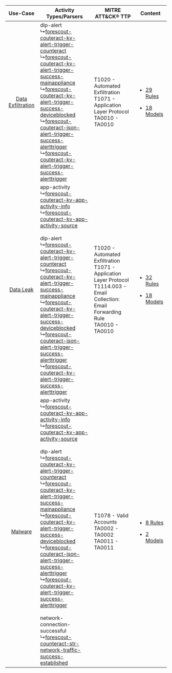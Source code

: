 |    Use-Case    | Activity Types/Parsers    | MITRE ATT&CK® TTP    | Content    |
|:----:| ---- | ---- | ---- |
| [Data Exfiltration](../../../UseCases/uc_data_exfiltration.md) |  dlp-alert<br> ↳[forescout-couteract-kv-alert-trigger-counteract](Ps/pC_forescoutcouteractkvalerttriggercounteract.md)<br> ↳[forescout-couteract-kv-alert-trigger-success-mainappliance](Ps/pC_forescoutcouteractkvalerttriggersuccessmainappliance.md)<br> ↳[forescout-couteract-kv-alert-trigger-success-deviceblocked](Ps/pC_forescoutcouteractkvalerttriggersuccessdeviceblocked.md)<br> ↳[forescout-couteract-json-alert-trigger-success-alerttrigger](Ps/pC_forescoutcouteractjsonalerttriggersuccessalerttrigger.md)<br> ↳[forescout-couteract-kv-alert-trigger-success-alerttrigger](Ps/pC_forescoutcouteractkvalerttriggersuccessalerttrigger.md)<br>    | T1020 - Automated Exfiltration<br>T1071 - Application Layer Protocol<br>TA0010 - TA0010<br>    | [<ul><li>29 Rules</li></ul><ul><li>18 Models</li></ul>](RM/r_m_forescout_forescout_counteract_Data_Exfiltration.md) |
|         [Data Leak](../../../UseCases/uc_data_leak.md)         |  app-activity<br> ↳[forescout-couteract-kv-app-activity-info](Ps/pC_forescoutcouteractkvappactivityinfo.md)<br> ↳[forescout-couteract-kv-app-activity-source](Ps/pC_forescoutcouteractkvappactivitysource.md)<br><br> dlp-alert<br> ↳[forescout-couteract-kv-alert-trigger-counteract](Ps/pC_forescoutcouteractkvalerttriggercounteract.md)<br> ↳[forescout-couteract-kv-alert-trigger-success-mainappliance](Ps/pC_forescoutcouteractkvalerttriggersuccessmainappliance.md)<br> ↳[forescout-couteract-kv-alert-trigger-success-deviceblocked](Ps/pC_forescoutcouteractkvalerttriggersuccessdeviceblocked.md)<br> ↳[forescout-couteract-json-alert-trigger-success-alerttrigger](Ps/pC_forescoutcouteractjsonalerttriggersuccessalerttrigger.md)<br> ↳[forescout-couteract-kv-alert-trigger-success-alerttrigger](Ps/pC_forescoutcouteractkvalerttriggersuccessalerttrigger.md)<br>    | T1020 - Automated Exfiltration<br>T1071 - Application Layer Protocol<br>T1114.003 - Email Collection: Email Forwarding Rule<br>TA0010 - TA0010<br> | [<ul><li>32 Rules</li></ul><ul><li>18 Models</li></ul>](RM/r_m_forescout_forescout_counteract_Data_Leak.md)         |
|    [Malware](../../../UseCases/uc_malware.md)    |  app-activity<br> ↳[forescout-couteract-kv-app-activity-info](Ps/pC_forescoutcouteractkvappactivityinfo.md)<br> ↳[forescout-couteract-kv-app-activity-source](Ps/pC_forescoutcouteractkvappactivitysource.md)<br><br> dlp-alert<br> ↳[forescout-couteract-kv-alert-trigger-counteract](Ps/pC_forescoutcouteractkvalerttriggercounteract.md)<br> ↳[forescout-couteract-kv-alert-trigger-success-mainappliance](Ps/pC_forescoutcouteractkvalerttriggersuccessmainappliance.md)<br> ↳[forescout-couteract-kv-alert-trigger-success-deviceblocked](Ps/pC_forescoutcouteractkvalerttriggersuccessdeviceblocked.md)<br> ↳[forescout-couteract-json-alert-trigger-success-alerttrigger](Ps/pC_forescoutcouteractjsonalerttriggersuccessalerttrigger.md)<br> ↳[forescout-couteract-kv-alert-trigger-success-alerttrigger](Ps/pC_forescoutcouteractkvalerttriggersuccessalerttrigger.md)<br><br> network-connection-successful<br> ↳[forescout-counteract-str-network-traffic-success-established](Ps/pC_forescoutcounteractstrnetworktrafficsuccessestablished.md)<br> | T1078 - Valid Accounts<br>TA0002 - TA0002<br>TA0011 - TA0011<br>    | [<ul><li>8 Rules</li></ul><ul><li>2 Models</li></ul>](RM/r_m_forescout_forescout_counteract_Malware.md)    |